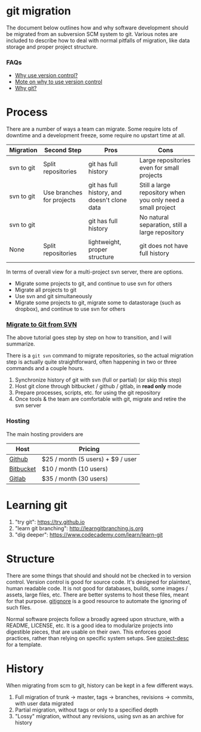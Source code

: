 # git migration
The document below outlines how and why software development should be migrated
from an subversion SCM system to git. Various notes are included to describe
how to deal with normal pitfalls of migration, like data storage and proper
project structure.

### FAQs
- [Why use version control?](http://mikemcquaid.com/2014/01/18/why-use-version-control/)
- [Mote on why to use version control](https://stackoverflow.com/questions/1408450/why-should-i-use-version-control)
- [Why git?](https://www.atlassian.com/git/tutorials/why-git/)

# Process
There are a number of ways a team can migrate. Some require lots of downtime and
a development freeze, some require no upstart time at all.

| Migration | Second Step | Pros | Cons |
| --------- | ----------- | ---- | ---- |
| svn to git | Split repositories | git has full history | Large repositories even for small projects |
| svn to git | Use branches for projects | git has full history, and doesn't clone data | Still a large repository when you only need a small project |
| svn to git | | git has full history | No natural separation, still a large repository |
| None | Split repositories | lightweight, proper structure | git does not have full history |

In terms of overall view for a multi-project svn server, there are options.

- Migrate some projects to git, and continue to use svn for others
- Migrate all projects to git
- Use svn and git simultaneously
- Migrate some projects to git, migrate some to datastorage (such as dropbox), and continue to use svn for others

### [Migrate to Git from SVN](https://www.atlassian.com/git/tutorials/migrating-overview/)
The above tutorial goes step by step on how to transition, and I will summarize.

There is a `git svn` command to migrate repositories, so the actual migration
step is actually quite straightforward, often happening in two or three commands
and a couple hours.

1. Synchronize history of git with svn (full or partial) (or skip this step)
2. Host git clone through bitbucket / github / gitlab, in **read only** mode
3. Prepare processes, scripts, etc. for using the git repository
4. Once tools & the team are comfortable with git, migrate and retire the svn 
   server

### Hosting
The main hosting providers are

| Host | Pricing |
| ---- | ------- |
| [Github](https://github.com/) | $25 / month (5 users) + $9 / user |
| [Bitbucket](https://bitbucket.org) | $10 / month (10 users) |
| [Gitlab](https://about.gitlab.com/) | $35 / month (30 users) |

# Learning git
1. "try git": https://try.github.io
2. "learn git branching": http://learngitbranching.js.org
3. "dig deeper": https://www.codecademy.com/learn/learn-git

# Structure
There are some things that should and should not be checked in to version
control. Version control is good for source code. It's designed for plaintext,
human readable code. It is not good for databases, builds, some images / assets,
large files, etc. There are better systems to host these files, meant for that
purpose. [gitignore](https://www.gitignore.io/) is a good resource to automate
the ignoring of such files.

Normal software projects follow a broadly agreed upon structure, with a README,
LICENSE, etc. It is a good idea to modularize projects into digestible pieces,
that are usable on their own. This enforces good practices, rather than relying
on specific system setups. See [project-desc](https://github.com/joelgallant/project-desc)
for a template.

# History
When migrating from scm to git, history can be kept in a few different ways.

1. Full migration of trunk -> master, tags -> branches, revisions -> commits,
   with user data migrated
2. Partial migration, without tags or only to a specified depth
3. "Lossy" migration, without any revisions, using svn as an archive for history
